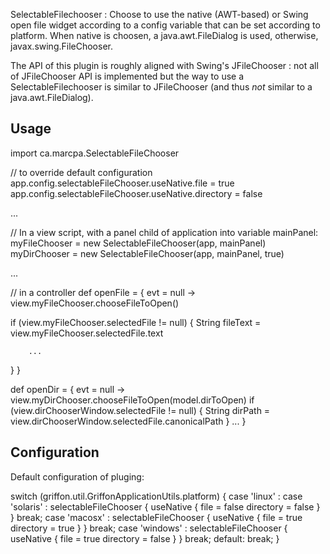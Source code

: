 SelectableFilechooser : Choose to use the native (AWT-based) or Swing open file widget according to a config variable that can be set according to platform.
When native is choosen, a java.awt.FileDialog is used, otherwise, javax.swing.FileChooser.

The API of this plugin is roughly aligned with Swing's JFileChooser : not all of JFileChooser API is implemented but the way to use a SelectableFilechooser is
similar to JFileChooser (and thus *not* similar to a java.awt.FileDialog).

Usage
----
import ca.marcpa.SelectableFileChooser

// to override default configuration
app.config.selectableFileChooser.useNative.file = true
app.config.selectableFileChooser.useNative.directory = false

...

// In a view script, with a panel child of application into variable mainPanel:
myFileChooser = new SelectableFileChooser(app, mainPanel)
myDirChooser = new SelectableFileChooser(app, mainPanel, true)

...

// in a controller
def openFile = { evt = null ->
    view.myFileChooser.chooseFileToOpen()

   if (view.myFileChooser.selectedFile != null) {
        String fileText = view.myFileChooser.selectedFile.text

        ...
   }
}

def openDir = { evt = null ->
    view.myDirChooser.chooseFileToOpen(model.dirToOpen)
    if (view.dirChooserWindow.selectedFile != null) {
        String dirPath = view.dirChooserWindow.selectedFile.canonicalPath
    }
    ...
}

Configuration
-------------

Default configuration of pluging:

switch (griffon.util.GriffonApplicationUtils.platform) {
	case 'linux' :
	case 'solaris' :
		selectableFileChooser  {
                useNative {
                        file = false
                		directory = false
                }
		}
		break;
	case 'macosx' :
		selectableFileChooser  {
                useNative {
                        file = true
                        directory = true
                }
		}
		break;
	case 'windows' :
		selectableFileChooser  {
                useNative {
                        file = true
                        directory = false
                }
		}
		break;
	default: break;
}

